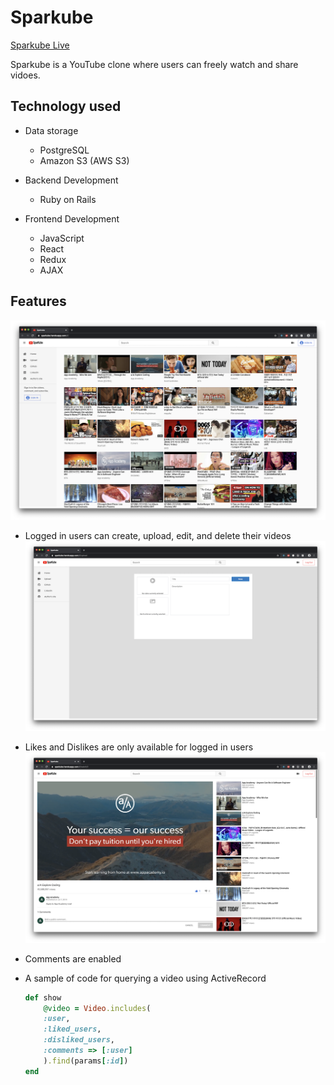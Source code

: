 # Sparkube

[Sparkube Live](http://sparkube.herokuapp.com/#/)

Sparkube is a YouTube clone where users can freely watch and share vidoes.

## Technology used
- Data storage

    - PostgreSQL
    - Amazon S3 (AWS S3)

- Backend Development

    - Ruby on Rails

- Frontend Development

    - JavaScript
    - React
    - Redux
    - AJAX


## Features
![alt text](./app/assets/images/video_index.png)


* Logged in users can create, upload, edit, and delete their videos
    ![alt text](./app/assets/images/video_form.png)

* Likes and Dislikes are only available for logged in users
    ![alt text](./app/assets/images/video_show.png)

* Comments are enabled


* A sample of code for querying a video using ActiveRecord
    ```ruby
    def show
        @video = Video.includes(
        :user,
        :liked_users,
        :disliked_users,
        :comments => [:user]
        ).find(params[:id])
    end
    ```
